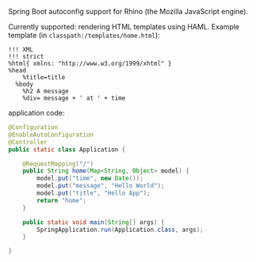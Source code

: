 Spring Boot autoconfig support for Rhino (the Mozilla
JavaScript engine).

Currently supported: rendering HTML templates using HAML.
Example template (in `classpath:/templates/home.html`):

```haml
!!! XML
!!! strict
%html{ xmlns: "http://www.w3.org/1999/xhtml" }
%head
    %title=title
  %body
  	%h2 A message
  	%div= message + ' at ' + time
```

application code:

```java
@Configuration
@EnableAutoConfiguration
@Controller
public static class Application {

	@RequestMapping("/")
	public String home(Map<String, Object> model) {
		model.put("time", new Date());
		model.put("message", "Hello World");
		model.put("title", "Hello App");
		return "home";
	}

	public static void main(String[] args) {
		SpringApplication.run(Application.class, args);
	}

}
```
